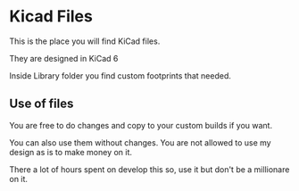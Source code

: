 # Kicad Files

This is the place you will find KiCad files.

They are designed in KiCad 6

Inside Library folder you find custom footprints that needed. 

## Use of files
You are free to do changes and copy to your custom builds if you want.

You can also use them without changes. You are not allowed to use my design as is to make money on it.

There a lot of hours spent on develop this so, use it but don't be a millionare on it.
